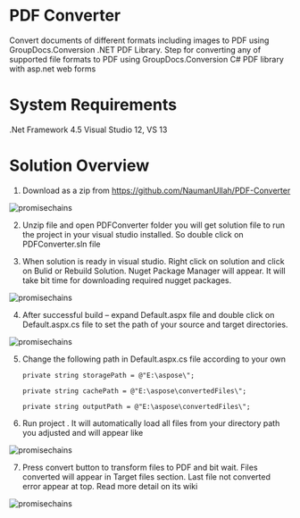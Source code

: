 # PDF Converter
Convert documents of different formats including images to PDF using GroupDocs.Conversion .NET PDF Library. Step for converting any of supported file formats to PDF using  GroupDocs.Conversion C# PDF library with asp.net web forms

# System Requirements
.Net Framework 4.5
Visual Studio 12, VS 13

# Solution Overview
1.	Download as a zip from https://github.com/NaumanUllah/PDF-Converter

![promisechains](https://cloud.githubusercontent.com/assets/19569320/15599077/f75091ee-23f9-11e6-9489-d09b6f7b4b40.png)
 
2.	Unzip file and open PDFConverter folder you will get solution file to run the project in your visual studio installed. So double click on PDFConverter.sln file

3.	When solution is ready in visual studio. Right click on solution and click on Bulid or Rebuild Solution. Nuget Package Manager will appear. It will take bit time for downloading required nugget packages.
	

![promisechains](https://cloud.githubusercontent.com/assets/19569320/15599079/f7841de8-23f9-11e6-8376-9229e6c96dca.png)
 
4.	After successful build – expand Default.aspx file and double click on Default.aspx.cs file to set the path of your source and target directories. 
  
![promisechains](https://cloud.githubusercontent.com/assets/19569320/15599076/f71fb09c-23f9-11e6-8971-73849f00c94e.png)

5.	Change the following path in Default.aspx.cs file according to your own 

        private string storagePath = @"E:\aspose\"; 

        private string cachePath = @"E:\aspose\convertedFiles\";

        private string outputPath = @"E:\aspose\convertedFiles\";

6.	Run project . It will automatically load all files from your directory path you adjusted and will appear like
 

![promisechains](https://cloud.githubusercontent.com/assets/19569320/15599078/f755351e-23f9-11e6-9de8-e6ca14d7871a.png)

7.	Press convert button to transform files to PDF and bit wait. Files converted will appear in Target files section. Last file not converted error appear at top. Read more detail on its wiki

![promisechains](https://cloud.githubusercontent.com/assets/19569320/15599080/f7f39696-23f9-11e6-8581-8874b59a260d.png)
